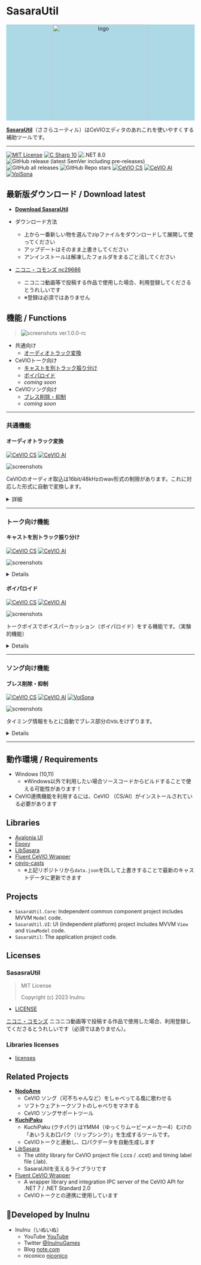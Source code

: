 # SasaraUtil

<p align="center" style="background-color:lightblue;">
	<img src="./SasaraUtil.UI/Assets/icon.ico" alt="logo" width="256" />
</p>

**[SasaraUtil](https://github.com/InuInu2022/SasaraUtil)**（ささらユーティル）はCeVIOエディタのあれこれを使いやすくする補助ツールです。

---

[![MIT License](http://img.shields.io/badge/license-MIT-blue.svg?style=flat)](LICENSE) [![C Sharp 10](https://img.shields.io/badge/C%20Sharp-10-4FC08D.svg?logo=csharp&style=flat)](https://learn.microsoft.com/ja-jp/dotnet/csharp/) ![.NET 8.0](https://img.shields.io/badge/%20.NET-8.0-blue.svg?logo=dotnet&style=flat)
![GitHub release (latest SemVer including pre-releases)](https://img.shields.io/github/v/release/inuinu2022/sasarautil?include_prereleases&label=%F0%9F%9A%80release) ![GitHub all releases](https://img.shields.io/github/downloads/InuInu2022/SasaraUtil/total?color=green&label=%E2%AC%87%20downloads) ![GitHub Repo stars](https://img.shields.io/github/stars/InuInu2022/SasaraUtil?label=%E2%98%85&logo=github)
[![CeVIO CS](https://img.shields.io/badge/CeVIO_Creative_Studio-7.0-d08cbb.svg?logo=&style=flat)](https://cevio.jp/) [![CeVIO AI](https://img.shields.io/badge/CeVIO_AI-8.6-lightgray.svg?logo=&style=flat)](https://cevio.jp/) [![VoiSona](https://img.shields.io/badge/VoiSona-1.7-53abdb.svg?logo=&style=flat)](https://voisona.com/)

## 最新版ダウンロード / Download latest

- **[Download SasaraUtil](https://github.com/InuInu2022/SasaraUtil/releases/latest)**

- ダウンロード方法
  - 上から一番新しい物を選んでzipファイルをダウンロードして展開して使ってください
  - アップデートはそのまま上書きしてください
  - アンインストールは解凍したフォルダをまるごと消してください
- [ニコニ・コモンズ nc29686](https://commons.nicovideo.jp/material/nc296868)
  - ニコニコ動画等で投稿する作品で使用した場合、利用登録してくださるとうれしいです
  - ※登録は必須ではありません

## 機能 / Functions

> ![screenshots](./documents/screenshots/sasarautil.png)
> ver.1.0.0-rc

- 共通向け
  - [オーディオトラック変換](#オーディオトラック変換)
- CeVIOトーク向け
  - [キャストを別トラック振り分け](#キャストを別トラック振り分け)
  - [ボイパロイド](#ボイパロイド)
  - _coming soon_
- CeVIOソング向け
  - [ブレス削除・抑制](#ブレス削除抑制)
  - _coming soon_

---

### 共通機能

#### オーディオトラック変換

[![CeVIO CS](https://img.shields.io/badge/CeVIO_Creative_Studio-7.0-d08cbb.svg?logo=&style=flat)](https://cevio.jp/) [![CeVIO AI](https://img.shields.io/badge/CeVIO_AI-8.6-lightgray.svg?logo=&style=flat)](https://cevio.jp/)

![screenshots](./documents/screenshots/Common_AudioConverter.png)

CeVIOのオーディオ取込は16bit/48kHzのwav形式の制限があります。これに対応した形式に自動で変換します。

<details>
<summary>詳細</summary>

##### ファイル形式変換

SasaraUtilの「**オーディオトラック変換**」にファイルをドラッグ＆ドロップすると、対応している音声ファイルを自動で**16bit/48kHzのwav形式**に変換します。

動画ファイルも音声ファイルに変換できます。

- [対応形式](https://learn.microsoft.com/ja-jp/windows/win32/medfound/supported-media-formats-in-media-foundation?redirectedfrom=MSDN)
  - 音声ファイル (wav, mp3, aiff, etc...)
  - 動画ファイル（mp4, etc...）

複数ファイルの同時変換に対応しています。

「**Save**」ボタンを押すと、保存先を選ぶダイアログが開き、
変換されたファイルは、
`【元のファイル名】.16bit48khz.wav`
という名前で保存されます。

##### CeVIO取込機能

「**Send**」ボタンを押すことでCeVIOエディタにオーディオトラックとして変換済みの音声ファイルを自動で取り込みます。

- ※ 変換済みの音声ファイルは元のファイルの隣に作られます。
- ※ `.ccst` ファイルがCeVIOのエディタに関連付けられている必要があります
- ※この機能は1ファイルのみ対応です。

なお、オーディオの開始秒数は事前に設定できます。

</details>

---

### トーク向け機能

#### キャストを別トラック振り分け

[![CeVIO CS](https://img.shields.io/badge/CeVIO_Creative_Studio-7.0-d08cbb.svg?logo=&style=flat)](https://cevio.jp/) [![CeVIO AI](https://img.shields.io/badge/CeVIO_AI-8.6-lightgray.svg?logo=&style=flat)](https://cevio.jp/)

![screenshots](./documents/screenshots/Talk_CastSplitter.PNG)

<details>

通常、ひとつのトークトラックには複数のキャストが記録されます。

これをキャストごとに別々のトラックに振り分けようとすると手作業が大変ですが、この「**キャストを別トラック振り分け**」機能を使うと自動で振り分けられます。

|振り分け前|振り分け後|
|---------|---------|
|![screenshots](./documents/screenshots/Talk_CastSplitter_Before.png)|![after](./documents/screenshots/Talk_CastSplitter_After.png)|

※CeVIOのトラックは32トラックが最大のため、合計で32トラック以上になる場合は何が起きるかわかりません。。。

</details>

#### ボイパロイド

[![CeVIO CS](https://img.shields.io/badge/CeVIO_Creative_Studio-7.0-d08cbb.svg?logo=&style=flat)](https://cevio.jp/) [![CeVIO AI](https://img.shields.io/badge/CeVIO_AI-8.6-lightgray.svg?logo=&style=flat)](https://cevio.jp/)

![screenshots](./documents/screenshots/Talk_VocalPercussion.png)

トークボイスでボイスパーカッション（ボイパロイド）をする機能です。（実験的機能）

<details>

CeVIOのソングトラックのノートのデータを元に、トークトラックを生成し、ノートのタイミングに合わせてセリフを並べます。

- 歌わせるようではなく、**ボイスパーカッション用**です
- 1つのノートに対し、1つのトークの台詞を作成します
- 台詞はノートの歌詞を元につくられます。
  - 1ノート、日本語で200文字までOK（CeVIO AIの場合）
- 台詞の音程の中央値は元のノートに合うよう自動で調整されます
- 平坦なピッチにはなりません（現在はわざとそうしてます）
- 現在、発音の開始タイミングがノートの開始タイミングに合う様になっています。
  - 母音のタイミングではないのでやや遅れて聞こえる場合があります。

※大量のセリフが生成されるため、 **特にCeVIO AIで読み込むと非常に動作が重くなります**。 トラック毎に処理をすることをおすすめします。

CeVIOのソングエディタをお持ちでない場合や元の楽譜データがMIDI形式などccs/ccstでない場合は次の方法があります。

1. [Utaformatix](https://sdercolin.github.io/utaformatix3/)でCeVIOのソング形式に変換する
   - midiやust等がある場合はこちらがオススメです
   - ただし、1ノートに複数歌詞を入れられないソフトが多いためボイパ向けではありません
2. 無料の[VoiSona](https://voisona.com/)で打ち込んでccs/ccst形式でエクスポートする
   - VoiSonaはCeVIOソングの姉妹ソフトで、エディタと標準音源が無料です

</details>

---

### ソング向け機能

#### ブレス削除・抑制

[![CeVIO CS](https://img.shields.io/badge/CeVIO_Creative_Studio-7.0-d08cbb.svg?logo=&style=flat)](https://cevio.jp/) [![CeVIO AI](https://img.shields.io/badge/CeVIO_AI-8.6-lightgray.svg?logo=&style=flat)](https://cevio.jp/) [![VoiSona](https://img.shields.io/badge/VoiSona-1.7-53abdb.svg?logo=&style=flat)](https://voisona.com/)

![screenshots](./documents/screenshots/Song_BreathSuppressor.png)

タイミング情報をもとに自動でブレス部分の`VOL`をけずります。

<details>

#### ブレス消去

タイミング情報をもとに自動でブレス部分の`VOL`をけずります。すでに調整済みのデータでも対応しています（ブレス部分の`VOL`だけが削られます）。

|ブレス消去前|ブレス消去後|
|-----------|-----------|
|![screenshots](./documents/screenshots/Song_BreathSuppressor_Before.png)|![after](./documents/screenshots/Song_BreathSuppressor_After.png)|

CeVIOトラックファイル (`.ccst`) とタイミング情報ファイル (`.lab`) を一緒にドラッグ＆ドロップしてください。トラックファイルだけでも同じ名前のタイミング情報があれば自動で読み取ります。

※ブレスを復活させたい場合は、`VOL`の線を消しゴムで消せば戻ります。最初に一括で消して、ブレスを入れたいところで復活させる…といった使い方を想定しています。

※ブレス部分は「無声」の部分。休符の範囲ではありません。

##### 「ブレス部分の調声データそのまま」オプション

このオプションを有効にすると、ブレス部分に調声済みVOLのデータがある場合は消さず、何も調声していない所だけVOLを削ります。

|調声データ消す|調声データそのまま|
|-------------|----------------|
|![screenshots](./documents/screenshots/Song_BreathSuppressor_After.png)|![after](./documents/screenshots/Song_BreathSuppressor_AfterOptionKeep.png)|

ちょっとだけ手で調整しちゃったけど、あとは一括でブレス消したい、みたいな時に使ってください。

#### ブレス抑制

※音量を抑える抑制機能は将来的に実装予定

</details>

---

## 動作環境 / Requirements

- Windows (10,11)
  - ※Windows以外で利用したい場合ソースコードからビルドすることで使える可能性があります！
- CeVIO連携機能を利用するには、CeVIO （CS/AI）がインストールされている必要があります

## Libraries

- [Avalonia UI](https://avaloniaui.net/)
- [Epoxy](https://github.com/kekyo/Epoxy)
- [LibSasara](https://github.com/InuInu2022/LibSasara)
- [Fluent CeVIO Wrapper](https://github.com/InuInu2022/FluentCeVIOWrapper)
- [cevio-casts](https://github.com/InuInu2022/cevio-casts)
  - ※上記リポジトリから`data.json`をDLして上書きすることで最新のキャストデータに更新できます

## Projects

* `SasaraUtil.Core`: Independent common component project includes MVVM `Model` code.
* `SasaraUtil.UI`: UI (independent platform) project includes MVVM `View` and `ViewModel` code.
* `SasaraUtil`: The application project code.

## Licenses

### SasasraUtil

>MIT License
>
>Copyright (c) 2023 InuInu

- [LICENSE](LICENSE)

[ニコニ・コモンズ](https://commons.nicovideo.jp/material/nc296868)
ニコニコ動画等で投稿する作品で使用した場合、利用登録してくださるとうれしいです（必須ではありません）。

### Libraries licenses

- [licenses](./licenses/)

## Related Projects

- **[NodoAme](https://inuinu2022.github.io/NodoAme.Home/)**
  - CeVIO ソング（可不ちゃんなど）をしゃべってる風に歌わせる
  - ソフトウェアトークソフトのしゃべりをマネする
  - CeVIO ソングサポートツール
- **[KuchiPaku](https://github.com/InuInu2022/KuchiPaku)**
  - KuchiPaku (クチパク) はYMM4（ゆっくりムービーメーカー4）むけの「あいうえお口パク（リップシンク）」を生成するツールです。
  - CeVIOトークと連動し、口パクデータを自動生成します
- [LibSasara](https://github.com/InuInu2022/LibSasara)
  - The utility library for CeVIO project file (.ccs / .ccst) and timing label file (.lab).
  - SasaraUtilを支えるライブラリです
- [Fluent CeVIO Wrapper](https://github.com/InuInu2022/FluentCeVIOWrapper)
  - A wrapper library and integration IPC server of the CeVIO API for .NET 7 / .NET Standard 2.0
  - CeVIOトークとの連携に使用しています

## 🐶Developed by InuInu

- InuInu（いぬいぬ）
  - YouTube [YouTube](https://bit.ly/InuInuMusic)
  - Twitter [@InuInuGames](https://twitter.com/InuInuGames)
  - Blog [note.com](https://note.com/inuinu_)
  - niconico [niconico](https://nico.ms/user/98013232)